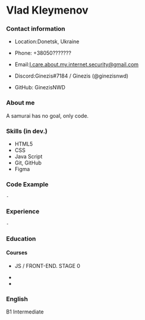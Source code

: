 # Vlad Kleymenov

### Contact information

- Location:Donetsk, Ukraine

- Phone: +38050???????

- Email:I.care.about.my.internet.security@gmail.com

- Discord:Ginezis#7184 / Ginezis (@ginezisnwd)

- GitHub: GinezisNWD

### About me

A samurai has no goal, only code.

### Skills (in dev.)

- HTML5
- CSS
- Java Script
- Git, GitHub
- Figma

### Code Example

    -

### Experience

    -

### Education

#### Courses

- JS / FRONT-END. STAGE 0

-

-

### English

B1 Intermediate
